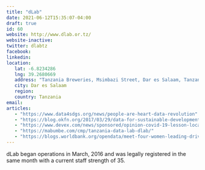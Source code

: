 ```yaml
---
title: "dLab"
date: 2021-06-12T15:35:07-04:00
draft: true
id: 60
website: http://www.dlab.or.tz/
website-inactive: 
twitter: dlabtz
facebook: 
linkedin: 
location: 
   lat: -6.8234286
   lng: 39.2680669
   address: "Tanzania Breweries, Msimbazi Street, Dar es Salaam, Tanzania"
   city: Dar es Salaam
   region: 
   country: Tanzania
email: 
articles:
   - "https://www.data4sdgs.org/news/people-are-heart-data-revolution"
   - "https://blog.okfn.org/2017/03/29/data-for-sustainable-development-celebrates-open-data-day/"
   - "https://www.devex.com/news/sponsored/opinion-covid-19-lesson-local-data-skills-matter-98910"
   - "https://mabumbe.com/cmp/tanzania-data-lab-dlab/"
   - "https://blogs.worldbank.org/opendata/meet-four-women-leading-drive-open-data-africa"
---
```

dLab began operations in March, 2016 and was legally registered in the same month with a current staff strength of 35.  
